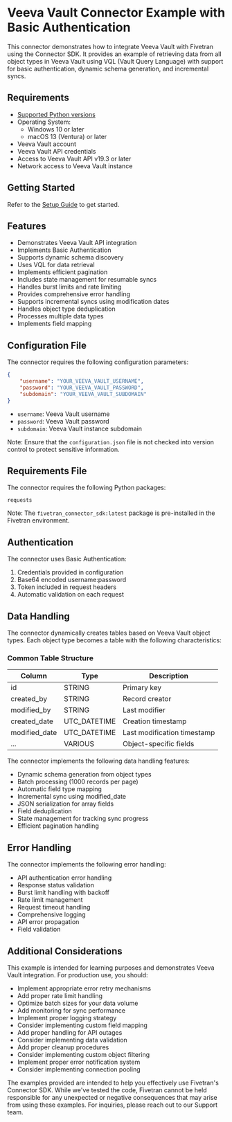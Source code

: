 # Veeva Vault Connector Example with Basic Authentication

This connector demonstrates how to integrate Veeva Vault with Fivetran using the Connector SDK. It provides an example of retrieving data from all object types in Veeva Vault using VQL (Vault Query Language) with support for basic authentication, dynamic schema generation, and incremental syncs.

## Requirements

* [Supported Python versions](https://github.com/fivetran/fivetran_connector_sdk/blob/main/README.md#requirements)   
* Operating System:  
  * Windows 10 or later  
  * macOS 13 (Ventura) or later
* Veeva Vault account
* Veeva Vault API credentials
* Access to Veeva Vault API v19.3 or later
* Network access to Veeva Vault instance

## Getting Started

Refer to the [Setup Guide](https://fivetran.com/docs/connectors/connector-sdk/setup-guide) to get started.

## Features

* Demonstrates Veeva Vault API integration
* Implements Basic Authentication
* Supports dynamic schema discovery
* Uses VQL for data retrieval
* Implements efficient pagination
* Includes state management for resumable syncs
* Handles burst limits and rate limiting
* Provides comprehensive error handling
* Supports incremental syncs using modification dates
* Handles object type deduplication
* Processes multiple data types
* Implements field mapping

## Configuration File

The connector requires the following configuration parameters:

```json
{
    "username": "YOUR_VEEVA_VAULT_USERNAME",
    "password": "YOUR_VEEVA_VAULT_PASSWORD",
    "subdomain": "YOUR_VEEVA_VAULT_SUBDOMAIN"
}
```

* `username`: Veeva Vault username
* `password`: Veeva Vault password
* `subdomain`: Veeva Vault instance subdomain

Note: Ensure that the `configuration.json` file is not checked into version control to protect sensitive information.

## Requirements File

The connector requires the following Python packages:

```
requests
```

Note: The `fivetran_connector_sdk:latest` package is pre-installed in the Fivetran environment.

## Authentication

The connector uses Basic Authentication:
1. Credentials provided in configuration
2. Base64 encoded username:password
3. Token included in request headers
4. Automatic validation on each request

## Data Handling

The connector dynamically creates tables based on Veeva Vault object types. Each object type becomes a table with the following characteristics:

### Common Table Structure
| Column       | Type         | Description                    |
|-------------|--------------|--------------------------------|
| id          | STRING       | Primary key                    |
| created_by  | STRING       | Record creator                 |
| modified_by | STRING       | Last modifier                  |
| created_date| UTC_DATETIME | Creation timestamp             |
| modified_date| UTC_DATETIME| Last modification timestamp    |
| ...         | VARIOUS      | Object-specific fields         |

The connector implements the following data handling features:
* Dynamic schema generation from object types
* Batch processing (1000 records per page)
* Automatic field type mapping
* Incremental sync using modified_date
* JSON serialization for array fields
* Field deduplication
* State management for tracking sync progress
* Efficient pagination handling

## Error Handling

The connector implements the following error handling:
* API authentication error handling
* Response status validation
* Burst limit handling with backoff
* Rate limit management
* Request timeout handling
* Comprehensive logging
* API error propagation
* Field validation

## Additional Considerations

This example is intended for learning purposes and demonstrates Veeva Vault integration. For production use, you should:

- Implement appropriate error retry mechanisms
- Add proper rate limit handling
- Optimize batch sizes for your data volume
- Add monitoring for sync performance
- Implement proper logging strategy
- Consider implementing custom field mapping
- Add proper handling for API outages
- Consider implementing data validation
- Add proper cleanup procedures
- Consider implementing custom object filtering
- Implement proper error notification system
- Consider implementing connection pooling

The examples provided are intended to help you effectively use Fivetran's Connector SDK. While we've tested the code, Fivetran cannot be held responsible for any unexpected or negative consequences that may arise from using these examples. For inquiries, please reach out to our Support team. 
